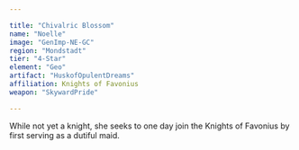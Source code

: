 ```yaml
---

title: "Chivalric Blossom"
name: "Noelle"
image: "GenImp-NE-GC"
region: "Mondstadt"
tier: "4-Star"
element: "Geo"
artifact: "HuskofOpulentDreams"
affiliation: Knights of Favonius
weapon: "SkywardPride"

---
```


While not yet a knight, she seeks to one day join the Knights of Favonius by first serving as a dutiful maid.